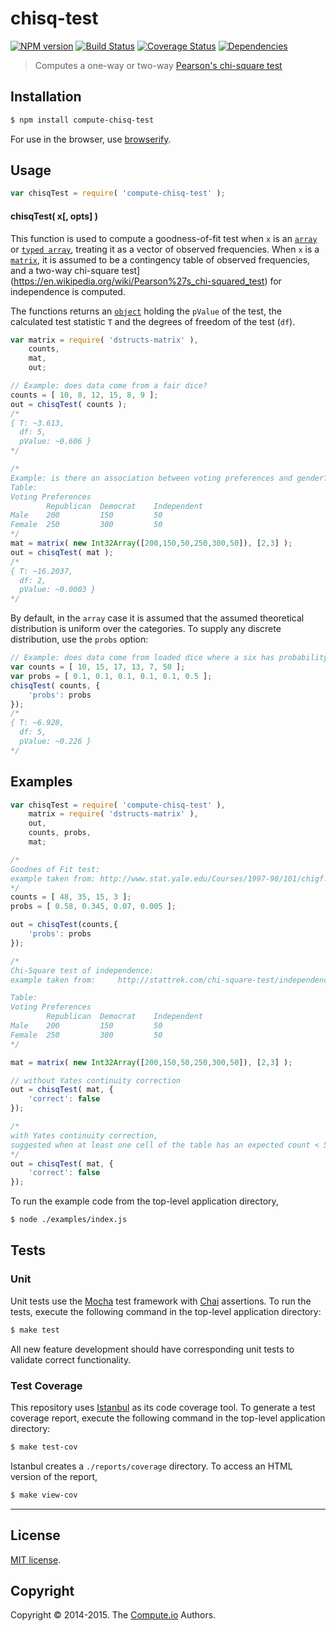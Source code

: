 chisq-test
===
[![NPM version][npm-image]][npm-url] [![Build Status][travis-image]][travis-url] [![Coverage Status][coveralls-image]][coveralls-url] [![Dependencies][dependencies-image]][dependencies-url]

> Computes a one-way or two-way [Pearson's chi-square test](https://en.wikipedia.org/wiki/Pearson%27s_chi-squared_test)

## Installation

``` bash
$ npm install compute-chisq-test
```

For use in the browser, use [browserify](https://github.com/substack/node-browserify).


## Usage

``` javascript
var chisqTest = require( 'compute-chisq-test' );
```

#### chisqTest( x[, opts] )
This function is used to compute a goodness-of-fit test when `x` is an [`array`](https://developer.mozilla.org/en-US/docs/Web/JavaScript/Reference/Global_Objects/Array) or [`typed array`](https://developer.mozilla.org/en-US/docs/Web/JavaScript/Typed_arrays), treating it as a vector of observed frequencies. When `x` is a [`matrix`](https://github.com/dstructs/matrix), it is assumed to be a contingency table of observed frequencies, and a two-way chi-square test](https://en.wikipedia.org/wiki/Pearson%27s_chi-squared_test) for independence is computed.

The functions returns an [`object`](https://developer.mozilla.org/en-US/docs/Web/JavaScript/Reference/Global_Objects/Object) holding the `pValue` of the test, the calculated test statistic `T` and the degrees of freedom of the test (`df`).

```javascript
var matrix = require( 'dstructs-matrix' ),
	counts,
	mat,
	out;

// Example: does data come from a fair dice?
counts = [ 10, 8, 12, 15, 8, 9 ];
out = chisqTest( counts );
/*
{ T: ~3.613,
  df: 5,
  pValue: ~0.606 }
*/

/*
Example: is there an association between voting preferences and gender?
Table:
Voting Preferences
		Republican 	Democrat 	Independent
Male 	200 		150 		50
Female 	250 		300 		50
*/
mat = matrix( new Int32Array([200,150,50,250,300,50]), [2,3] );
out = chisqTest( mat );
/*
{ T: ~16.2037,
  df: 2,
  pValue: ~0.0003 }
*/
```

By default, in the `array` case it is assumed that the assumed theoretical distribution is uniform over the categories. To supply any discrete distribution, use the `probs` option:

```javascript
// Example: does data come from loaded dice where a six has probability 1/2?
var counts = [ 10, 15, 17, 13, 7, 50 ];
var probs = [ 0.1, 0.1, 0.1, 0.1, 0.1, 0.5 ];
chisqTest( counts, {
	'probs': probs
});
/*
{ T: ~6.928,
  df: 5,
  pValue: ~0.226 }
*/
```

## Examples

``` javascript
var chisqTest = require( 'compute-chisq-test' ),
	matrix = require( 'dstructs-matrix' ),
	out,
	counts, probs,
	mat;

/*
Goodnes of Fit test:
example taken from: http://www.stat.yale.edu/Courses/1997-98/101/chigf.htm
*/
counts = [ 48, 35, 15, 3 ];
probs = [ 0.58, 0.345, 0.07, 0.005 ];

out = chisqTest(counts,{
	'probs': probs
});

/*
Chi-Square test of independence:
example taken from: 	http://stattrek.com/chi-square-test/independence.aspx?Tutorial=AP

Table:
Voting Preferences
		Republican 	Democrat 	Independent
Male 	200 		150 		50
Female 	250 		300 		50
*/

mat = matrix( new Int32Array([200,150,50,250,300,50]), [2,3] );

// without Yates continuity correction
out = chisqTest( mat, {
	'correct': false
});

/*
with Yates continuity correction,
suggested when at least one cell of the table has an expected count < 5
*/
out = chisqTest( mat, {
	'correct': false
});
```

To run the example code from the top-level application directory,

``` bash
$ node ./examples/index.js
```


## Tests

### Unit

Unit tests use the [Mocha](http://mochajs.org/) test framework with [Chai](http://chaijs.com) assertions. To run the tests, execute the following command in the top-level application directory:

``` bash
$ make test
```

All new feature development should have corresponding unit tests to validate correct functionality.


### Test Coverage

This repository uses [Istanbul](https://github.com/gotwarlost/istanbul) as its code coverage tool. To generate a test coverage report, execute the following command in the top-level application directory:

``` bash
$ make test-cov
```

Istanbul creates a `./reports/coverage` directory. To access an HTML version of the report,

``` bash
$ make view-cov
```


---
## License

[MIT license](http://opensource.org/licenses/MIT).


## Copyright

Copyright &copy; 2014-2015. The [Compute.io](https://github.com/compute-io) Authors.

[npm-image]: http://img.shields.io/npm/v/compute-chisq-test.svg
[npm-url]: https://npmjs.org/package/compute-chisq-test

[travis-image]: http://img.shields.io/travis/compute-io/chisq-test/master.svg
[travis-url]: https://travis-ci.org/compute-io/chisq-test

[coveralls-image]: https://img.shields.io/coveralls/compute-io/chisq-test/master.svg
[coveralls-url]: https://coveralls.io/r/compute-io/chisq-test?branch=master

[dependencies-image]: http://img.shields.io/david/compute-io/chisq-test.svg
[dependencies-url]: https://david-dm.org/compute-io/chisq-test

[dev-dependencies-image]: http://img.shields.io/david/dev/compute-io/chisq-test.svg
[dev-dependencies-url]: https://david-dm.org/dev/compute-io/chisq-test

[github-issues-image]: http://img.shields.io/github/issues/compute-io/chisq-test.svg
[github-issues-url]: https://github.com/compute-io/chisq-test/issues
